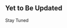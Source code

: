 ## Yet to Be Updated
Stay Tuned
<!-- npm run start => Development
    npm run build => production -->